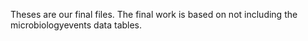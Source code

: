 Theses are our final files. The final work is based on not including the microbiologyevents data tables.

